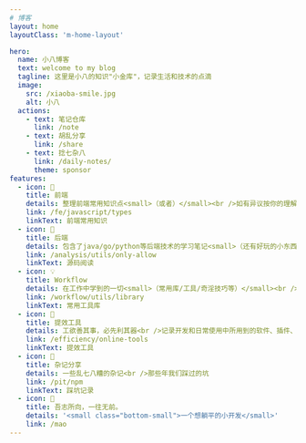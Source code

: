```yaml
---
# 博客
layout: home
layoutClass: 'm-home-layout'

hero:
  name: 小八博客
  text: welcome to my blog
  tagline: 这里是小八的知识"小金库"，记录生活和技术的点滴
  image:
    src: /xiaoba-smile.jpg
    alt: 小八
  actions:
    - text: 笔记仓库
      link: /note
    - text: 胡乱分享
      link: /share
    - text: 捻七杂八
      link: /daily-notes/
      theme: sponsor
features:
  - icon: 📖
    title: 前端
    details: 整理前端常用知识点<small>（或者）</small><br />如有异议按你的理解为主，不接受反驳
    link: /fe/javascript/types
    linkText: 前端常用知识
  - icon: 📘
    title: 后端
    details: 包含了java/go/python等后端技术的学习笔记<small>（还有好玩的小东西）</small><br />
    link: /analysis/utils/only-allow
    linkText: 源码阅读
  - icon: 💡
    title: Workflow
    details: 在工作中学到的一切<small>（常用库/工具/奇淫技巧等）</small><br />配合 CV 大法来更好的摸鱼
    link: /workflow/utils/library
    linkText: 常用工具库
  - icon: 🧰
    title: 提效工具
    details: 工欲善其事，必先利其器<br />记录开发和日常使用中所用到的软件、插件、扩展等
    link: /efficiency/online-tools
    linkText: 提效工具
  - icon: 🐞
    title: 杂记分享
    details: 一些乱七八糟的杂记<br />那些年我们踩过的坑
    link: /pit/npm
    linkText: 踩坑记录
  - icon: 💯
    title: 吾志所向，一往无前。
    details: '<small class="bottom-small">一个想躺平的小开发</small>'
    link: /mao
---
```


<script setup>
import Home from '../../../docs/.vitepress/views/Home/index.vue'
</script>

<Home />

